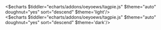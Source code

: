 <!-- add 里面的log 无法在控制台输出 -->


<div class="my-8" >
<div class="dark:hidden">
<$echarts $tiddler="echarts/addons/oeyoews/tagpie.js" $theme="auto" doughnut="yes" sort="descend" $theme='light'/>
</div>
<div class="hidden dark:block">
<$echarts $tiddler="echarts/addons/oeyoews/tagpie.js" $theme="auto" doughnut="yes" sort="descend" $theme='dark'/>
</div>
</div>
